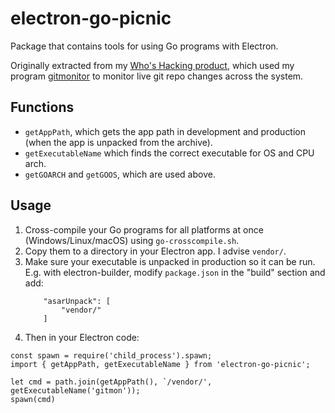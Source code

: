 electron-go-picnic
==================

Package that contains tools for using Go programs with Electron.

Originally extracted from my [Who's Hacking product](https://liamz.co/blog/building-spotifys-whos-listening-for-hackers/), which used my program [gitmonitor](https://github.com/liamzebedee/gitmonitor) to monitor live git repo changes across the system.

## Functions

 - `getAppPath`, which gets the app path in development and production (when the app is unpacked from the archive).
 - `getExecutableName` which finds the correct executable for OS and CPU arch.
 - `getGOARCH` and `getGOOS`, which are used above.

## Usage

 1. Cross-compile your Go programs for all platforms at once (Windows/Linux/macOS) using `go-crosscompile.sh`. 
 2. Copy them to a directory in your Electron app. I advise `vendor/`.
 3. Make sure your executable is unpacked in production so it can be run. E.g. with electron-builder, modify `package.json` in the "build" section and add:
    ```
        "asarUnpack": [
            "vendor/"
        ]
    ```
 4. Then in your Electron code:

```
const spawn = require('child_process').spawn;
import { getAppPath, getExecutableName } from 'electron-go-picnic';

let cmd = path.join(getAppPath(), `/vendor/', getExecutableName('gitmon'));
spawn(cmd)
```
